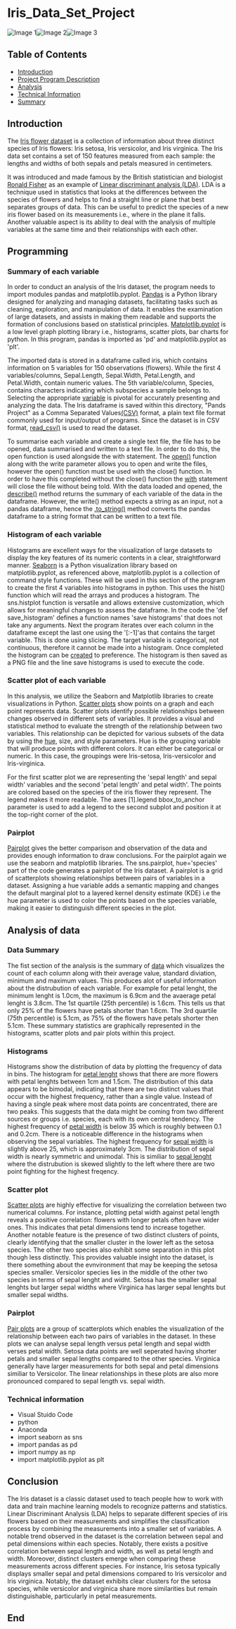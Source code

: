 # Iris_Data_Set_Project

![Image 1](/320px-Iris_versicolor_3.jpeg)![Image 2](/Iris_virginica.jpeg)![Image 3](/Kosaciec_szczecinkowaty_Iris_setosa.jpeg)

## Table of Contents
* [Introduction](#introduction)
* [Project Program Description](#programming) 
* [Analysis](#analysis-of-data)
* [Technical Information](#technical-information)
* [Summary](#summary-of)

## **Introduction**
The [Iris flower dataset](https://en.wikipedia.org/wiki/Iris_flower_data_set) is a collection of information about three distinct species of Iris flowers: Iris setosa, Iris versicolor, and Iris virginica. The Iris data set contains a set of 150 features measured from each sample: the lengths and widths of both sepals and petals measured in centimeters.

It was introduced and made famous by the British statistician and biologist [Ronald Fisher](https://en.wikipedia.org/wiki/Ronald_Fisher) as an example of [Linear discriminant analysis (LDA)](https://en.wikipedia.org/wiki/Linear_discriminant_analysis). LDA is a technique used in statistics that looks at the differences between the species of flowers and helps to find a straight line or plane that best separates groups of data. This can be useful to predict the species of a new iris flower based on its measurements i.e., where in the plane it falls. Another valuable aspect is its ability to deal with the analysis of multiple variables at the same time and their relationships with each other. 

## Programming
### Summary of each variable
In order to conduct an analysis of the Iris dataset, the program needs to import modules pandas and matplotlib.pyplot. [Pandas](https://www.w3schools.com/python/pandas/default.asp) is a Python library designed for analyzing and managing datasets, facilitating tasks such as cleaning, exploration, and manipulation of data. It enables the examination of large datasets, and assists in making them readable and supports the formation of conclusions based on statistical principles. [Matplotlib.pyplot](https://www.w3schools.com/python/matplotlib_intro.asp) is a low level graph plotting library i.e., histograms, scatter plots, bar charts for python. In this program, pandas is imported as 'pd' and matplotlib.pyplot as 'plt'.

The imported data is stored in a dataframe called iris, which contains information on 5 variables for 150 observations (flowers). While the first 4 variables/columns, Sepal.Length, Sepal.Width, Petal.Length, and Petal.Width, contain numeric values. The 5th variable/column, Species, contains characters indicating which subspecies a sample belongs to. Selecting the appropriate [variable](https://www.data-to-viz.com/) is pivotal for accurately presenting and analyzing the data. The Iris dataframe is saved within this directory, "Pands Project" as a Comma Separated Values[(CSV)](https://realpython.com/lessons/what-are-csv-files/) format, a plain text file format commonly used for input/output of programs. Since the dataset is in CSV format, [read_csv()](https://www.w3schools.com/python/pandas/pandas_csv.asp) is used to read the dataset.

To summarise each variable and create a single text file, the file has to be opened, data summarised and written to a text file. In order to do this, the open function is used alongside the with statement. The [open()](https://www.w3schools.com/python/python_file_handling.asp) function along with the write parameter allows you to open and write the files, however the open() function must be used with the close() function. In order to have this completed without the close() function the [with](https://realpython.com/python-with-statement/) statement will close the file without being told. With the data loaded and opened, the [describe()](https://www.w3schools.com/python/pandas/ref_df_describe.asp) method returns the summary of each variable of the data in the dataframe. However, the write() method expects a string as an input, not a pandas dataframe, hence the [.to_string()](https://www.geeksforgeeks.org/python-pandas-dataframe-to_string/) method converts the pandas dataframe to a string format that can be written to a text file.

### Histogram of each variable
Histograms are excellent ways for the visualization of large datasets to display the key features of its numeric contents in a clear, straightforward manner. [Seaborn](https://seaborn.pydata.org) is a Python visualization library based on matplotlib.pyplot, as referenced above, matplotlib.pyplot is a collection of command style functions. These will be used in this section of the program to create the first 4 variables into histograms in python. This uses the hist() function which will read the arrays and produces a histogram. The sns.histplot function is versatile and allows extensive customization, which allows for meaningful changes to assess the dataframe. In the code the 'def save_histogram' defines a function names 'save histograms' that does not take any arguments. Next the program iterates over each column in the dataframe except the last one using the '[:-1]'as that contains the target variable. This is done using slicing. The target variable is categorical, not continuous, therefore it cannot be made into a histogram. Once completed the histogram can be [created](https://www.datacamp.com/tutorial/how-to-make-a-seaborn-histogram) to preference. The histogram is then saved as a PNG file and the line save histograms is used to execute the code.

### Scatter plot of each variable
In this analysis, we utilize the Seaborn and Matplotlib libraries to create visualizations in Python. [Scatter plots](https://seaborn.pydata.org/generated/seaborn.scatterplot.html#seaborn.scatterplot) show points on a graph and each point represents data. Scatter plots identify possible relationships between changes observed in different sets of variables. It provides a visual and statistical method to evaluate the strength of the relationship between two variables. This relationship can be depicted for various subsets of the data by using the [hue](https://seaborn.pydata.org/generated/seaborn.scatterplot.html), size, and style parameters. Hue is the grouping variable that will produce points with different colors. It can either be categorical or numeric. In this case, the groupings were Iris-setosa, Iris-versicolor and Iris-virginica.  

For the first scatter plot we are representing the 'sepal length' and sepal width' variables and the second 'petal length' and petal width'. The points are colored based on the species of the iris flower they represent. The legend makes it more readable. The axes [1].legend bbox_to_anchor parameter is used to add a legend to the second subplot and position it at the top-right corner of the plot.  

### Pairplot
[Pairplot](https://seaborn.pydata.org/generated/seaborn.pairplot.html) gives the better comparison and observation of the data and provides enough information to draw conclusions. For the pairplot again we use the seaborn and matplotlib libraries. The sns.pairplot, hue='species' part of the code generates a pairplot of the Iris dataset. A pairplot is a grid of scatterplots showing relationships between pairs of variables in a dataset. Assigning a hue variable adds a semantic mapping and changes the default marginal plot to a layered kernel density estimate (KDE) i.e the hue parameter is used to color the points based on the species variable, making it easier to distinguish different species in the plot.

## Analysis of data
### Data Summary
The fist section of the analysis is the summary of [data](iris_summary.txt) which visualizes the count of each column along with their average value, standard diviation, minimum and maximum values. This produces alot of useful information about the distrubution of each variable. For example for petal lenght, the minimum lenght is 1.0cm, the maximum is 6.9cm and the avaerage petal lenght is 3.8cm. The 1st quartile (25th percentile) is 1.6cm. This tells us that only 25% of the flowers have petals shorter than 1.6cm. The 3rd quartile (75th percentile) is 5.1cm, as 75% of the flowers have petals shorter then 5.1cm. These summary statistics are graphically represented in the histograms, scatter plots and pair plots within this project.

### Histograms
Histograms show the distribution of data by plotting the frequency of data in bins. The histogram for [petal lenght](petal_lenght_histogram.png) shows that there are more flowers with petal lenghts between 1cm and 1.5cm. The distribution of this data appears to be bimodal, indicating that there are two distinct values that occur with the highest frequency, rather than a single value. Instead of having a single peak where most data points are concentrated, there are two peaks.  This suggests that the data might be coming from two different sources or groups i.e. species, each with its own central tendency. The highest frequency of [petal width](petal_width_histogram.png) is below 35 which is roughly between 0.1 and 0.2cm. There is a noticeable difference in the histograms when observing the sepal variables. The highest frequency for [sepal width](sepal_width_histogram.png) is slightly above 25, which is approximately 3cm. The distribution of sepal width is nearly symmetric and unimodal. This is similiar to [sepal lenght](sepal_lenght_histogram.png) where the distrubution is skewed slightly to the left where there are two point fighting for the highest freqency. 

### Scatter plot
[Scatter plots](Scatter_Plots.png) are highly effective for visualizing the correlation between two numerical columns. For instance, plotting petal width against petal length reveals a positive correlation: flowers with longer petals often have wider ones. This indicates that petal dimensions tend to increase together. Another notable feature is the presence of two distinct clusters of points, clearly identifying that the smaller cluster in the lower left as the setosa species. The other two species also exhibit some separation in this plot though less distinctly. This provides valuable insight into the dataset, is there something about the evnvironment that may be keeping the setosa species smaller. Versicolor species lies in the middle of the other two species in terms of sepal lenght and widht. Setosa has the smaller sepal lenghts but larger sepal widths where Virginica has larger sepal lenghts but smaller sepal widths.  

### Pairplot
[Pair plots](pairplot.png) are a group of scatterplots which enables the visualization of the relationship between each two pairs of variables in the dataset. In these plots we can analyse sepal length versus petal length and sepal width verses petal width. Setosa data points are well seperated having shorter petals and smaller sepal lengths compared to the other species. Virginica generally have larger measurements for both sepal and petal dimensions similiar to Versicolor. The linear relationships in these plots are also more pronounced compared to sepal length vs. sepal width. 

### Technical information
* Visual Stuido Code
* python
* Anaconda
* import seaborn as sns
* import pandas as pd
* import numpy as np
* import matplotlib.pyplot as plt

## Conclusion
The Iris dataset is a classic dataset used to teach people how to work with data and train machine learning models to recognize patterns and statistics. Linear Discriminant Analysis (LDA) helps to separate different species of iris flowers based on their measurements and simplifies the classification process by combining the measurements into a smaller set of variables. A notable trend observed in the dataset is the correlation between sepal and petal dimensions within each species. Notably, there exists a positive correlation between sepal length and width, as well as petal length and width. Moreover, distinct clusters emerge when comparing these measurements across different species. For instance, Iris setosa typically displays smaller sepal and petal dimensions compared to Iris versicolor and Iris virginica. Notably, the dataset exhibits clear clusters for the setosa species, while versicolor and virginica share more similarities but remain distinguishable, particularly in petal measurements.

## End

